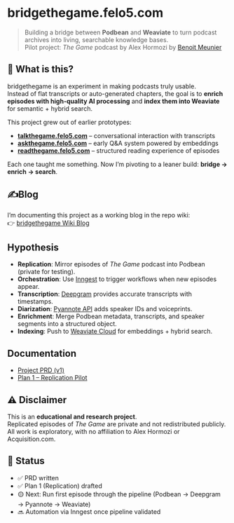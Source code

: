 # bridgethegame.felo5.com

> Building a bridge between **Podbean** and **Weaviate** to turn podcast archives into living, searchable knowledge bases.  
> Pilot project: *The Game* podcast by Alex Hormozi by [Benoit Meunier](https://x.com/bmeunier)  

## 🎯 What is this?
bridgethegame is an experiment in making podcasts truly usable.  
Instead of flat transcripts or auto-generated chapters, the goal is to **enrich episodes with high-quality AI processing** and **index them into Weaviate** for semantic + hybrid search.

This project grew out of earlier prototypes:
- **[talkthegame.felo5.com](https://talkthegame.felo5.com)** – conversational interaction with transcripts  
- **[askthegame.felo5.com](https://askthegame.felo5.com)** – early Q&A system powered by embeddings  
- **[readthegame.felo5.com](https://readthegame.felo5.com)** – structured reading experience of episodes  

Each one taught me something. Now I’m pivoting to a leaner build: **bridge → enrich → search**.

## ✍Blog
I’m documenting this project as a working blog in the repo wiki:  
👉 [bridgethegame Wiki Blog](https://github.com/bmeunier/bridgethegame/wiki)

## Hypothesis

- **Replication**: Mirror episodes of *The Game* podcast into Podbean (private for testing).  
- **Orchestration**: Use [Inngest](https://www.inngest.com/) to trigger workflows when new episodes appear.  
- **Transcription**: [Deepgram](https://developers.deepgram.com/) provides accurate transcripts with timestamps.  
- **Diarization**: [Pyannote API](https://docs.pyannote.ai/) adds speaker IDs and voiceprints.  
- **Enrichment**: Merge Podbean metadata, transcripts, and speaker segments into a structured object.  
- **Indexing**: Push to [Weaviate Cloud](https://weaviate.io/) for embeddings + hybrid search.  

## Documentation
- [Project PRD (v1)](./docs/PRD/bridgethegame_v1.md)  
- [Plan 1 – Replication Pilot](./docs/PRD/bridgethegame_plan1Replication.md)  

## ⚠️ Disclaimer
This is an **educational and research project**.  
Replicated episodes of *The Game* are private and not redistributed publicly.  
All work is exploratory, with no affiliation to Alex Hormozi or Acquisition.com.

## 🚧 Status
- ✅ PRD written  
- ✅ Plan 1 (Replication) drafted  
- 🟡 Next: Run first episode through the pipeline (Podbean → Deepgram → Pyannote → Weaviate)  
- 🔜 Automation via Inngest once pipeline validated  
